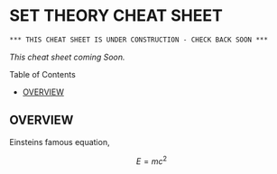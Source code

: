 # SET THEORY CHEAT SHEET

```txt
*** THIS CHEAT SHEET IS UNDER CONSTRUCTION - CHECK BACK SOON ***
```

_This cheat sheet coming Soon._

Table of Contents

* [OVERVIEW](https://github.com/JeffDeCola/my-cheat-sheets/tree/master/other/stem/math/pure/foundations/set-theory-cheat-sheet#overview)

## OVERVIEW

Einsteins famous equation,

$$
E=mc^2
$$

